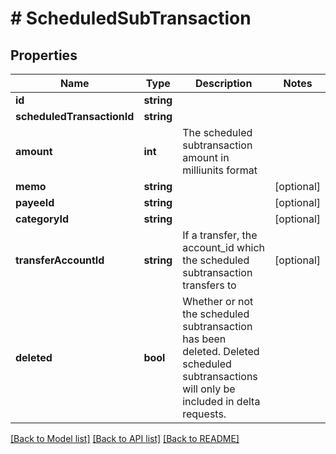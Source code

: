 # # ScheduledSubTransaction

## Properties

Name | Type | Description | Notes
------------ | ------------- | ------------- | -------------
**id** | **string** |  | 
**scheduledTransactionId** | **string** |  | 
**amount** | **int** | The scheduled subtransaction amount in milliunits format | 
**memo** | **string** |  | [optional] 
**payeeId** | **string** |  | [optional] 
**categoryId** | **string** |  | [optional] 
**transferAccountId** | **string** | If a transfer, the account_id which the scheduled subtransaction transfers to | [optional] 
**deleted** | **bool** | Whether or not the scheduled subtransaction has been deleted.  Deleted scheduled subtransactions will only be included in delta requests. | 

[[Back to Model list]](../../README.md#documentation-for-models) [[Back to API list]](../../README.md#documentation-for-api-endpoints) [[Back to README]](../../README.md)


